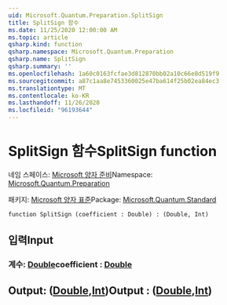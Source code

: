 ```yaml
---
uid: Microsoft.Quantum.Preparation.SplitSign
title: SplitSign 함수
ms.date: 11/25/2020 12:00:00 AM
ms.topic: article
qsharp.kind: function
qsharp.namespace: Microsoft.Quantum.Preparation
qsharp.name: SplitSign
qsharp.summary: ''
ms.openlocfilehash: 1a60c0163fcfae3d812870bb02a10c66e8d519f9
ms.sourcegitcommit: a87c1aa8e7453360025e47ba614f25b02ea84ec3
ms.translationtype: MT
ms.contentlocale: ko-KR
ms.lasthandoff: 11/26/2020
ms.locfileid: "96193644"
---
```

# <a name="splitsign-function"></a><span data-ttu-id="641b3-102">SplitSign 함수</span><span class="sxs-lookup"><span data-stu-id="641b3-102">SplitSign function</span></span>

<span data-ttu-id="641b3-103">네임 스페이스: [Microsoft 양자 준비](xref:Microsoft.Quantum.Preparation)</span><span class="sxs-lookup"><span data-stu-id="641b3-103">Namespace: [Microsoft.Quantum.Preparation](xref:Microsoft.Quantum.Preparation)</span></span>

<span data-ttu-id="641b3-104">패키지: [Microsoft 양자 표준](https://nuget.org/packages/Microsoft.Quantum.Standard)</span><span class="sxs-lookup"><span data-stu-id="641b3-104">Package: [Microsoft.Quantum.Standard](https://nuget.org/packages/Microsoft.Quantum.Standard)</span></span>




```qsharp
function SplitSign (coefficient : Double) : (Double, Int)
```


## <a name="input"></a><span data-ttu-id="641b3-105">입력</span><span class="sxs-lookup"><span data-stu-id="641b3-105">Input</span></span>

### <a name="coefficient--double"></a><span data-ttu-id="641b3-106">계수: [Double](xref:microsoft.quantum.lang-ref.double)</span><span class="sxs-lookup"><span data-stu-id="641b3-106">coefficient : [Double](xref:microsoft.quantum.lang-ref.double)</span></span>





## <a name="output--doubleint"></a><span data-ttu-id="641b3-107">Output: ([Double](xref:microsoft.quantum.lang-ref.double),[Int](xref:microsoft.quantum.lang-ref.int))</span><span class="sxs-lookup"><span data-stu-id="641b3-107">Output : ([Double](xref:microsoft.quantum.lang-ref.double),[Int](xref:microsoft.quantum.lang-ref.int))</span></span>

